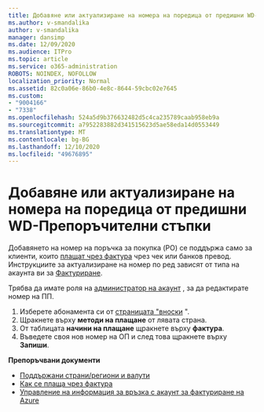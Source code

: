 ```yaml
---
title: Добавяне или актуализиране на номера на поредица от предишни WD-Препоръчителни стъпки
ms.author: v-smandalika
author: v-smandalika
manager: dansimp
ms.date: 12/09/2020
ms.audience: ITPro
ms.topic: article
ms.service: o365-administration
ROBOTS: NOINDEX, NOFOLLOW
localization_priority: Normal
ms.assetid: 82c0a06e-86b0-4e8c-8644-59cbc02e7645
ms.custom:
- "9004166"
- "7338"
ms.openlocfilehash: 524a5d9b376632482d5c4ca235789caab958eb9a
ms.sourcegitcommit: a7952283882d341515623d5ae58eda14d0553449
ms.translationtype: MT
ms.contentlocale: bg-BG
ms.lasthandoff: 12/10/2020
ms.locfileid: "49676895"
---
```

# <a name="add-or-update-po-number---legacy-wd---recommended-steps"></a>Добавяне или актуализиране на номера на поредица от предишни WD-Препоръчителни стъпки

Добавянето на номер на поръчка за покупка (PO) се поддържа само за клиенти, които [плащат чрез фактура](https://docs.microsoft.com/azure/cost-management-billing/manage/pay-by-invoice) чрез чек или банков превод. Инструкциите за актуализиране на номер по ред зависят от типа на акаунта ви за [Фактуриране](https://docs.microsoft.com/azure/cost-management-billing/manage/view-all-accounts).

Трябва да имате роля на [администратор на акаунт](https://docs.microsoft.com/azure/role-based-access-control/rbac-and-directory-admin-roles) , за да редактирате номер на ПП.

1. Изберете абонамента си от [страницата "вноски](https://ms.portal.azure.com/#blade/Microsoft_Azure_Billing/SubscriptionsBlade) ".
2. Щракнете върху **методи на плащане** от лявата страна.
3. От таблицата **начини на плащане** щракнете върху **фактура**. 
4. Въведете своя нов номер на ОП и след това щракнете върху **Запиши**.

**Препоръчвани документи**

- [Поддържани страни/региони и валути](https://azure.microsoft.com/en-us/pricing/faq/) 
- [Как се плаща чрез фактура](https://docs.microsoft.com/azure/cost-management-billing/manage/pay-by-invoice) 
- [Управление на информация за връзка с акаунт за фактуриране на Azure](https://docs.microsoft.com/azure/cost-management-billing/manage/change-azure-account-profile)



